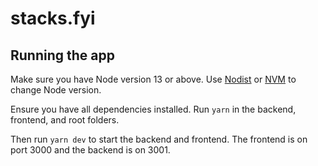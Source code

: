 # stacks.fyi

## Running the app
Make sure you have Node version 13 or above. Use [Nodist](https://github.com/nullivex/nodist) or [NVM](https://github.com/nvm-sh/nvm) to change Node version.

Ensure you have all dependencies installed. Run `yarn` in the backend, frontend, and root folders.

Then run `yarn dev` to start the backend and frontend. The frontend is on port 3000 and the backend is on 3001.
